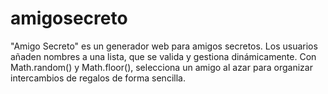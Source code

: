 # amigosecreto
"Amigo Secreto" es un generador web para amigos secretos. Los usuarios añaden nombres a una lista, que se valida y gestiona dinámicamente. Con Math.random() y Math.floor(), selecciona un amigo al azar para organizar intercambios de regalos de forma sencilla.
